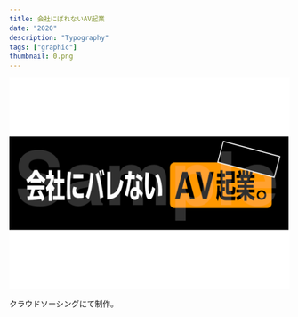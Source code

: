 ```yaml
---
title: 会社にばれないAV起業
date: "2020"
description: "Typography"
tags: ["graphic"]
thumbnail: 0.png
---
```


![1](./1.png)

クラウドソーシングにて制作。
